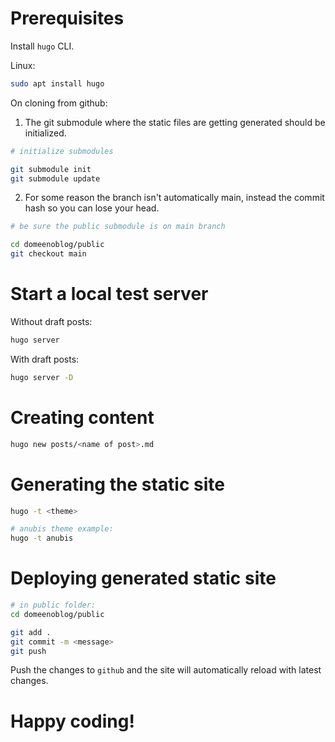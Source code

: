 # Prerequisites

Install `hugo` CLI.

Linux:

```bash
sudo apt install hugo
```

On cloning from github:
1. The git submodule where the static files are getting generated should be initialized. 

```bash
# initialize submodules

git submodule init 
git submodule update
``` 

2. For some reason the branch isn't automatically main, instead the commit hash so you can lose your head.

```bash
# be sure the public submodule is on main branch

cd domeenoblog/public
git checkout main
```

# Start a local test server

Without draft posts:

```bash
hugo server
```

With draft posts:

```bash
hugo server -D
```

# Creating content

```bash
hugo new posts/<name of post>.md
```

# Generating the static site

```bash
hugo -t <theme>

# anubis theme example:
hugo -t anubis
```

# Deploying generated static site 

```bash
# in public folder:
cd domeenoblog/public

git add .
git commit -m <message>
git push 
```
Push the changes to `github` and the site will automatically reload with latest changes.

# Happy coding!

